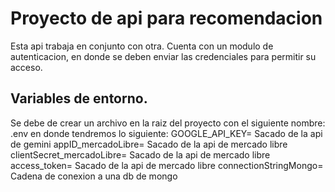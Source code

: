 # Proyecto de api para recomendacion
Esta api trabaja en conjunto con otra. 
Cuenta con un modulo de autenticacion, en donde se deben enviar las credenciales para permitir su acceso. 

## Variables de entorno.
Se debe de crear un archivo en la raiz del proyecto con el siguiente nombre: .env
en donde tendremos lo siguiente: 
GOOGLE_API_KEY= Sacado de la api de gemini
appID_mercadoLibre= Sacado de la api de mercado libre 
clientSecret_mercadoLibre= Sacado de la api de mercado libre
access_token= Sacado de la api de mercado libre
connectionStringMongo= Cadena de conexion a una db de mongo
